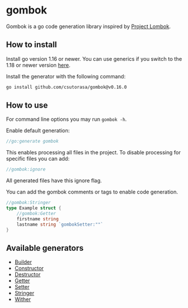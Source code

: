 # gombok

Gombok is a go code generation library inspired by [Project Lombok](https://projectlombok.org/).

## How to install

Install go version 1.16 or newer.
You can use generics if you switch to the 1.18 or newer version [here](https://github.com/csutorasa/gombok).

Install the generator with the following command:

```bash
go install github.com/csutorasa/gombok@v0.16.0
```

## How to use

For command line options you may run `gombok -h`.

Enable default generation:

```go
//go:generate gombok
```

This enables processing all files in the project. To disable processing for specific files you can add:

```go
//gombok:ignore
```

All generated files have this ignore flag.


You can add the gombok comments or tags to enable code generation.

```go
//gombok:Stringer
type Example struct {
    //gombok:Getter
    firstname string
    lastname string `gombokSetter:""`
}
```

## Available generators

- [Builder](docs/builder.md)
- [Constructor](docs/constructor.md)
- [Destructor](docs/destructor.md)
- [Getter](docs/getter.md)
- [Setter](docs/setter.md)
- [Stringer](docs/stringer.md)
- [Wither](docs/wither.md)
